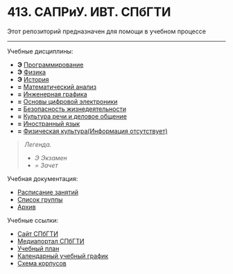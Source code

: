# 413. САПРиУ. ИВТ. СПбГТИ
Этот репозиторий предназначен для помощи в учебном процессе
________

Учебные дисциплины:

* **Э** [Программирование](Subjects/Programming.md)
* **Э** [Физика](Subjects/Physics.md)
* **Э** [История](Subjects/History.md)
* **=** [Математический анализ](Subjects/MathematicalAnalysis.md)
* **=** [Инженерная графика](Subjects/EngineeringGraphics.md)
* **=** [Основы цифровой электроники](Subjects/BasicsOfDigitalElectronics.md)
* **=** [Безопасность жизнедеятельности](Subjects/SafetyOfVitalActivity.md)
* **=** [Культура речи и деловое общение](Subjects/CultureOfSpeech&BusinessCommunication.md)
* **=** [Иностранный язык](https://t.me/joinchat/d1iGGmV8-5w3ZmZi)
* **=** [Физическая культура(Информация отсутствует)](Subjects/PhysicalCulture.md)

>*Легенда.*
>* *Э Экзамен*
>* *= Зачет*


Учебная документация:
* [Расписание занятий](Files/Documents/Timetable_2_sem.md#Расписание)
* [Список группы](Files/Documents/GroupList_2_sem.md)
* [Архив](Archive)

Учебные ссылки:
* [Сайт СПбГТИ](http://technolog.edu.ru/)
* [Медиапортал СПбГТИ](https://media.technolog.edu.ru/index.php?lang=ru)
* [Учебный план](http://technolog.edu.ru/sveden/files/09.03.01_2019_UP.pdf)
* [Календарный учебный график](http://technolog.edu.ru/sveden/files/09.03.01_2019_SAPR_Grafik.pdf)
* [Схема корпусов](http://technolog.edu.ru/kontakti/karta_instituta)
